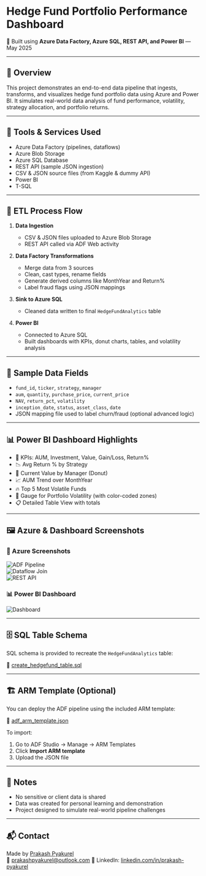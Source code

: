 # Hedge Fund Portfolio Performance Dashboard

📅 Built using **Azure Data Factory, Azure SQL, REST API, and Power BI** — May 2025

---

## 📌 Overview

This project demonstrates an end-to-end data pipeline that ingests, transforms, and visualizes hedge fund portfolio data using Azure and Power BI. It simulates real-world data analysis of fund performance, volatility, strategy allocation, and portfolio returns.

---

## 🧰 Tools & Services Used

- Azure Data Factory (pipelines, dataflows)
- Azure Blob Storage
- Azure SQL Database
- REST API (sample JSON ingestion)
- CSV & JSON source files (from Kaggle & dummy API)
- Power BI
- T-SQL

---

## 🔄 ETL Process Flow

1. **Data Ingestion**
   - CSV & JSON files uploaded to Azure Blob Storage
   - REST API called via ADF Web activity

2. **Data Factory Transformations**
   - Merge data from 3 sources
   - Clean, cast types, rename fields
   - Generate derived columns like MonthYear and Return%
   - Label fraud flags using JSON mappings

3. **Sink to Azure SQL**
   - Cleaned data written to final `HedgeFundAnalytics` table

4. **Power BI**
   - Connected to Azure SQL
   - Built dashboards with KPIs, donut charts, tables, and volatility analysis

---

## 🧪 Sample Data Fields

- `fund_id`, `ticker`, `strategy`, `manager`
- `aum`, `quantity`, `purchase_price`, `current_price`
- `NAV`, `return_pct`, `volatility`
- `inception_date`, `status`, `asset_class`, `date`
- JSON mapping file used to label churn/fraud (optional advanced logic)

---

## 📊 Power BI Dashboard Highlights

- 📌 KPIs: AUM, Investment, Value, Gain/Loss, Return%
- 📉 Avg Return % by Strategy
- 🍩 Current Value by Manager (Donut)
- 📈 AUM Trend over MonthYear
- 🔥 Top 5 Most Volatile Funds
- 🧭 Gauge for Portfolio Volatility (with color-coded zones)
- 📋 Detailed Table View with totals

---

## 🖼 Azure & Dashboard Screenshots

### 🔷 Azure Screenshots
![ADF Pipeline](screenshots/adf_pipeline_success.png)  
![Dataflow Join](screenshots/adf_dataflow_overview.png)  
![REST API](screenshots/adf_rest_api_source.png)

### 📊 Power BI Dashboard
![Dashboard](screenshots/dashboard_final.png)

---

## 🗄 SQL Table Schema

SQL schema is provided to recreate the `HedgeFundAnalytics` table:

🔗 [create_hedgefund_table.sql](sql/create_hedgefund_table.sql)

---

## 🏗 ARM Template (Optional)

You can deploy the ADF pipeline using the included ARM template:

📄 [adf_arm_template.json](adf/adf_arm_template.json)

To import:
1. Go to ADF Studio → Manage → ARM Templates
2. Click **Import ARM template**
3. Upload the JSON file

---

## 🔐 Notes

- No sensitive or client data is shared
- Data was created for personal learning and demonstration
- Project designed to simulate real-world pipeline challenges

---

## 📬 Contact

Made by [Prakash Pyakurel](https://www.linkedin.com/in/prakash-pyakurel/)  
📧 prakashpyakurel@outlook.com
📎 LinkedIn: [linkedin.com/in/prakash-pyakurel](https://www.linkedin.com/in/prakash-pyakurel)


